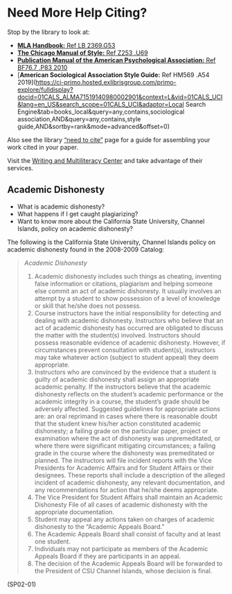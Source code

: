 # Need More Help Citing?

Stop by the library to look at:

* [**MLA  Handbook:** Ref LB 2369.G53](https://ci-primo.hosted.exlibrisgroup.com/primo-explore/fulldisplay?docid=01CALS_ALMA71422445740002901&context=L&vid=01CALS_UCI&search_scope=01CALS_UCI&tab=books_local&lang=en_US)
* [**The Chicago Manual of Style:** Ref Z253 .U69](https://ci-primo.hosted.exlibrisgroup.com/primo-explore/fulldisplay?docid=01CALS_ALMA71472040480002901&context=L&vid=01CALS_UCI&search_scope=01CALS_UCI&tab=books_local&lang=en_US)
* [**Publication Manual of the American Psychological Association:** Ref BF76.7 .P83 2010](https://ci-primo.hosted.exlibrisgroup.com/primo-explore/fulldisplay?docid=01CALS_ALMA71407248640002901&context=L&vid=01CALS_UCI&search_scope=01CALS_UCI&tab=books_local&lang=en_US)
* [**American Sociological Association Style Guide:** Ref HM569 .A54 2019](https://ci-primo.hosted.exlibrisgroup.com/primo-explore/fulldisplay?docid=01CALS_ALMA71519140980002901&context=L&vid=01CALS_UCI&lang=en_US&search_scope=01CALS_UCI&adaptor=Local Search Engine&tab=books_local&query=any,contains,sociological association,AND&query=any,contains,style guide,AND&sortby=rank&mode=advanced&offset=0)

Also see the library [“need to cite”](http://www.library.csuci.edu/research/cite-sources.htm) page for a guide for assembling your work cited in your paper.

Visit the [Writing and Multiliteracy Center](http://www.csuci.edu/wmc/) and take advantage of their services.

## Academic Dishonesty

* What is academic dishonesty?
* What happens if I get caught plagiarizing?
* Want to know more about the California State University, Channel Islands, policy on academic dishonesty?

The following is the California State University, Channel Islands policy on academic dishonesty found in the 2008-2009 Catalog:

> _Academic Dishonesty_  
> 1.    Academic dishonesty includes such things as cheating, inventing false information or citations, plagiarism and helping someone else commit an act of academic dishonesty. It usually involves an attempt by a student to show possession of a level of knowledge or skill that he/she does not possess.  
> 2.    Course instructors have the initial responsibility for detecting and dealing with academic dishonesty. Instructors who believe that an act of academic dishonesty has occurred are obligated to discuss the matter with the student\(s\) involved. Instructors should possess reasonable evidence of academic dishonesty. However, if circumstances prevent consultation with student\(s\), instructors may take whatever action \(subject to student appeal\) they deem appropriate.  
> 3.    Instructors who are convinced by the evidence that a student is guilty of academic dishonesty shall assign an appropriate academic penalty. If the instructors believe that the academic dishonesty reflects on the student’s academic performance or the academic integrity in a course, the student’s grade should be adversely affected. Suggested guidelines for appropriate actions are: an oral reprimand in cases where there is reasonable doubt that the student knew his/her action constituted academic dishonesty; a failing grade on the particular paper, project or examination where the act of dishonesty was unpremeditated, or where there were significant mitigating circumstances; a failing grade in the course where the dishonesty was premeditated or planned. The instructors will file incident reports with the Vice Presidents for Academic Affairs and for Student Affairs or their designees. These reports shall include a description of the alleged incident of academic dishonesty, any relevant documentation, and any recommendations for action that he/she deems appropriate.  
> 4.    The Vice President for Student Affairs shall maintain an Academic Dishonesty File of all cases of academic dishonesty with the appropriate documentation.  
> 5.    Student may appeal any actions taken on charges of academic dishonesty to the “Academic Appeals Board.”  
> 6.    The Academic Appeals Board shall consist of faculty and at least one student.  
> 7.    Individuals may not participate as members of the Academic Appeals Board if they are participants in an appeal.  
> 8.    The decision of the Academic Appeals Board will be forwarded to the President of CSU Channel Islands, whose decision is final.

\(SP02-01\)

